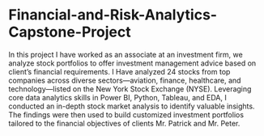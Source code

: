 # Financial-and-Risk-Analytics-Capstone-Project
In this project I have worked as an associate at an investment firm, we analyze stock portfolios  to offer investment management advice based on client’s financial  requirements.
I Have analyzed 24 stocks from top companies across diverse sectors—aviation, finance, healthcare, and technology—listed on the New York Stock Exchange (NYSE). Leveraging core data analytics skills in Power BI, Python, Tableau, and EDA, I conducted an in-depth stock market analysis to identify valuable insights. The findings were then used to build customized investment portfolios tailored to the financial objectives of clients Mr. Patrick and Mr. Peter.







